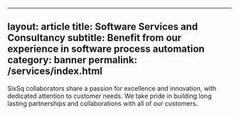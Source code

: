 
---
layout: article
title: Software Services and Consultancy
subtitle: Benefit from our experience in software process automation
category: banner
permalink: /services/index.html
---

SixSq collaborators share a passion for excellence and innovation, with
dedicated attention to customer needs. We take pride in building long lasting
partnerships and collaborations with all of our customers.
